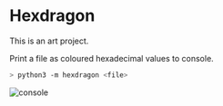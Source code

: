 # Hexdragon

This is an art project. 

Print a file as coloured hexadecimal values to console.

```bash
> python3 -m hexdragon <file>
```

![console](./docs/console_sh.png)
